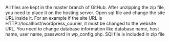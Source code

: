 All files are kept in the master branch of GitHub. After unzipping the zip file, you need to place it on the hosting server. Open sql file and change the site URL inside it. For an example if the site URL is HTTP://localhost/wordpress_courier, it must be changed to the website URL. You need to change database information like database name, host name, user name, password in wp_config.php. SQl file is included in zip file
